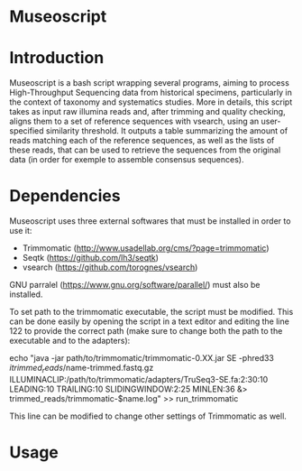 # Museoscript
# Introduction

Museoscript is a bash script wrapping several programs, aiming to process High-Throughput Sequencing data from historical specimens, particularly in the context of taxonomy and systematics studies. More in details, this script takes as input raw illumina reads and, after trimming and quality checking, aligns them to a set of reference sequences with vsearch, using an user-specified similarity threshold. It outputs a table summarizing the amount of reads matching each of the reference sequences, as well as the lists of these reads, that can be used to retrieve the sequences from the original data (in order for exemple to assemble consensus sequences). 

# Dependencies

Museoscript uses three external softwares that must be installed in order to use it:
  - Trimmomatic (http://www.usadellab.org/cms/?page=trimmomatic)
  - Seqtk (https://github.com/lh3/seqtk)
  - vsearch (https://github.com/torognes/vsearch)
  
GNU parralel (https://www.gnu.org/software/parallel/) must also be installed.
  
To set path to the trimmomatic executable, the script must be modified. This can be done easily by opening the script in a text editor and editing the line 122 to provide the correct path (make sure to change both the path to the executable and to the adapters):
  
  echo "java -jar path/to/trimmomatic/trimmomatic-0.XX.jar SE -phred33 $i trimmed_reads/$name-trimmed.fastq.gz ILLUMINACLIP:/path/to/trimmomatic/adapters/TruSeq3-SE.fa:2:30:10 LEADING:10 TRAILING:10 SLIDINGWINDOW:2:25 MINLEN:36 &> trimmed_reads/trimmomatic-$name.log" >> run_trimmomatic
  
  This line can be modified to change other settings of Trimmomatic as well.
  
  # Usage
  
